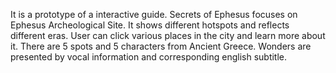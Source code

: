 It is a prototype of a interactive guide. Secrets of Ephesus focuses on Ephesus Archeological Site. It shows different hotspots and reflects different eras. User can click various places in the city and learn more about it. There are 5 spots and 5 characters from Ancient Greece. Wonders are presented by vocal information and corresponding english subtitle.
